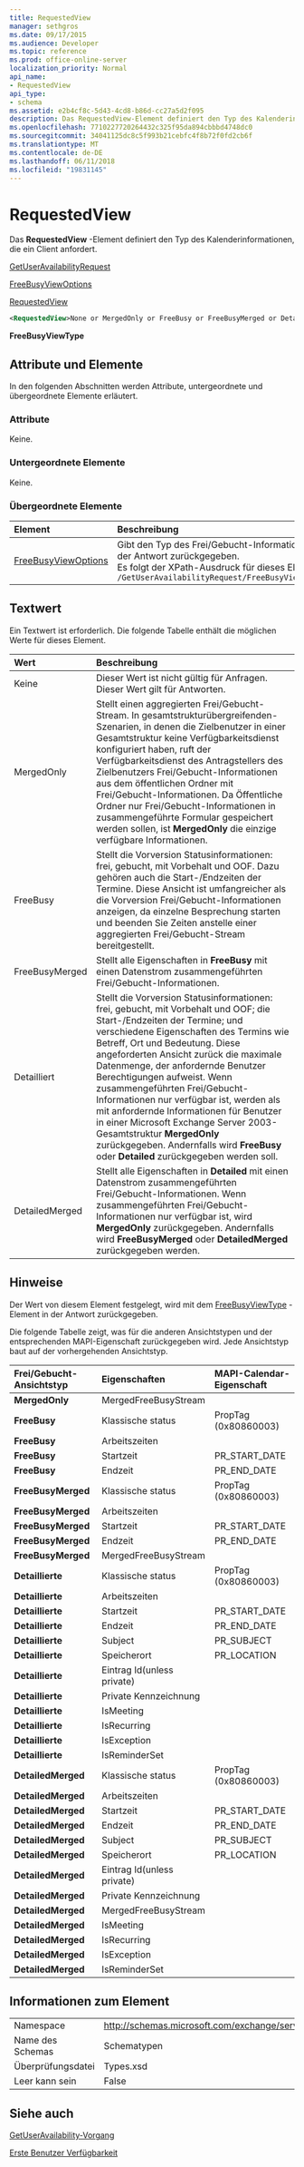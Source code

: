 ```yaml
---
title: RequestedView
manager: sethgros
ms.date: 09/17/2015
ms.audience: Developer
ms.topic: reference
ms.prod: office-online-server
localization_priority: Normal
api_name:
- RequestedView
api_type:
- schema
ms.assetid: e2b4cf8c-5d43-4cd8-b86d-cc27a5d2f095
description: Das RequestedView-Element definiert den Typ des Kalenderinformationen, die ein Client anfordert.
ms.openlocfilehash: 7710227720264432c325f95da894cbbbd4748dc0
ms.sourcegitcommit: 34041125dc8c5f993b21cebfc4f8b72f0fd2cb6f
ms.translationtype: MT
ms.contentlocale: de-DE
ms.lasthandoff: 06/11/2018
ms.locfileid: "19831145"
---
```

# <a name="requestedview"></a>RequestedView

Das **RequestedView** -Element definiert den Typ des Kalenderinformationen, die ein Client anfordert. 
  
[GetUserAvailabilityRequest](getuseravailabilityrequest.md)
  
[FreeBusyViewOptions](freebusyviewoptions.md)
  
[RequestedView](requestedview.md)
  
```xml
<RequestedView>None or MergedOnly or FreeBusy or FreeBusyMerged or Detailed or DetailedMerged</RequestedView>
```

 **FreeBusyViewType**
## <a name="attributes-and-elements"></a>Attribute und Elemente

In den folgenden Abschnitten werden Attribute, untergeordnete und übergeordnete Elemente erläutert.
  
### <a name="attributes"></a>Attribute

Keine.
  
### <a name="child-elements"></a>Untergeordnete Elemente

Keine.
  
### <a name="parent-elements"></a>Übergeordnete Elemente

|**Element**|**Beschreibung**|
|:-----|:-----|
|[FreeBusyViewOptions](freebusyviewoptions.md) <br/> |Gibt den Typ des Frei/Gebucht-Informationen in der Antwort zurückgegeben.  <br/> Es folgt der XPath-Ausdruck für dieses Element:  <br/>  `/GetUserAvailabilityRequest/FreeBusyViewOptions` <br/> |
   
## <a name="text-value"></a>Textwert

Ein Textwert ist erforderlich. Die folgende Tabelle enthält die möglichen Werte für dieses Element.
  
|**Wert**|**Beschreibung**|
|:-----|:-----|
|Keine  <br/> |Dieser Wert ist nicht gültig für Anfragen. Dieser Wert gilt für Antworten.  <br/> |
|MergedOnly  <br/> |Stellt einen aggregierten Frei/Gebucht-Stream. In gesamtstrukturübergreifenden-Szenarien, in denen die Zielbenutzer in einer Gesamtstruktur keine Verfügbarkeitsdienst konfiguriert haben, ruft der Verfügbarkeitsdienst des Antragstellers des Zielbenutzers Frei/Gebucht-Informationen aus dem öffentlichen Ordner mit Frei/Gebucht-Informationen. Da Öffentliche Ordner nur Frei/Gebucht-Informationen in zusammengeführte Formular gespeichert werden sollen, ist **MergedOnly** die einzige verfügbare Informationen.  <br/> |
|FreeBusy  <br/> |Stellt die Vorversion Statusinformationen: frei, gebucht, mit Vorbehalt und OOF. Dazu gehören auch die Start-/Endzeiten der Termine. Diese Ansicht ist umfangreicher als die Vorversion Frei/Gebucht-Informationen anzeigen, da einzelne Besprechung starten und beenden Sie Zeiten anstelle einer aggregierten Frei/Gebucht-Stream bereitgestellt.  <br/> |
|FreeBusyMerged  <br/> |Stellt alle Eigenschaften in **FreeBusy** mit einen Datenstrom zusammengeführten Frei/Gebucht-Informationen.  <br/> |
|Detailliert  <br/> |Stellt die Vorversion Statusinformationen: frei, gebucht, mit Vorbehalt und OOF; die Start-/Endzeiten der Termine; und verschiedene Eigenschaften des Termins wie Betreff, Ort und Bedeutung. Diese angeforderten Ansicht zurück die maximale Datenmenge, der anfordernde Benutzer Berechtigungen aufweist. Wenn zusammengeführten Frei/Gebucht-Informationen nur verfügbar ist, werden als mit anfordernde Informationen für Benutzer in einer Microsoft Exchange Server 2003-Gesamtstruktur **MergedOnly** zurückgegeben. Andernfalls wird **FreeBusy** oder **Detailed** zurückgegeben werden soll.  <br/> |
|DetailedMerged  <br/> |Stellt alle Eigenschaften in **Detailed** mit einen Datenstrom zusammengeführten Frei/Gebucht-Informationen. Wenn zusammengeführten Frei/Gebucht-Informationen nur verfügbar ist, wird **MergedOnly** zurückgegeben. Andernfalls wird **FreeBusyMerged** oder **DetailedMerged** zurückgegeben werden.  <br/> |
   
## <a name="remarks"></a>Hinweise

Der Wert von diesem Element festgelegt, wird mit dem [FreeBusyViewType](freebusyviewtype.md) -Element in der Antwort zurückgegeben. 
  
Die folgende Tabelle zeigt, was für die anderen Ansichtstypen und der entsprechenden MAPI-Eigenschaft zurückgegeben wird. Jede Ansichtstyp baut auf der vorhergehenden Ansichtstyp.
  
|**Frei/Gebucht-Ansichtstyp**|**Eigenschaften**|**MAPI-Calendar-Eigenschaft**|
|:-----|:-----|:-----|
|**MergedOnly** <br/> |MergedFreeBusyStream  <br/> ||
|**FreeBusy** <br/> |Klassische status  <br/> |PropTag (0x80860003)  <br/> |
|**FreeBusy** <br/> |Arbeitszeiten  <br/> ||
|**FreeBusy** <br/> |Startzeit  <br/> |PR_START_DATE  <br/> |
|**FreeBusy** <br/> |Endzeit  <br/> |PR_END_DATE  <br/> |
|**FreeBusyMerged** <br/> |Klassische status  <br/> |PropTag (0x80860003)  <br/> |
|**FreeBusyMerged** <br/> |Arbeitszeiten  <br/> ||
|**FreeBusyMerged** <br/> |Startzeit  <br/> |PR_START_DATE  <br/> |
|**FreeBusyMerged** <br/> |Endzeit  <br/> |PR_END_DATE  <br/> |
|**FreeBusyMerged** <br/> |MergedFreeBusyStream  <br/> ||
|**Detaillierte** <br/> |Klassische status  <br/> |PropTag (0x80860003)  <br/> |
|**Detaillierte** <br/> |Arbeitszeiten  <br/> ||
|**Detaillierte** <br/> |Startzeit  <br/> |PR_START_DATE  <br/> |
|**Detaillierte** <br/> |Endzeit  <br/> |PR_END_DATE  <br/> |
|**Detaillierte** <br/> |Subject  <br/> |PR_SUBJECT  <br/> |
|**Detaillierte** <br/> |Speicherort  <br/> |PR_LOCATION  <br/> |
|**Detaillierte** <br/> |Eintrag Id(unless private)  <br/> ||
|**Detaillierte** <br/> |Private Kennzeichnung  <br/> ||
|**Detaillierte** <br/> |IsMeeting  <br/> ||
|**Detaillierte** <br/> |IsRecurring  <br/> ||
|**Detaillierte** <br/> |IsException  <br/> ||
|**Detaillierte** <br/> |IsReminderSet  <br/> ||
|**DetailedMerged** <br/> |Klassische status  <br/> |PropTag (0x80860003)  <br/> |
|**DetailedMerged** <br/> |Arbeitszeiten  <br/> ||
|**DetailedMerged** <br/> |Startzeit  <br/> |PR_START_DATE  <br/> |
|**DetailedMerged** <br/> |Endzeit  <br/> |PR_END_DATE  <br/> |
|**DetailedMerged** <br/> |Subject  <br/> |PR_SUBJECT  <br/> |
|**DetailedMerged** <br/> |Speicherort  <br/> |PR_LOCATION  <br/> |
|**DetailedMerged** <br/> |Eintrag Id(unless private)  <br/> ||
|**DetailedMerged** <br/> |Private Kennzeichnung  <br/> ||
|**DetailedMerged** <br/> |MergedFreeBusyStream  <br/> ||
|**DetailedMerged** <br/> |IsMeeting  <br/> ||
|**DetailedMerged** <br/> |IsRecurring  <br/> ||
|**DetailedMerged** <br/> |IsException  <br/> ||
|**DetailedMerged** <br/> |IsReminderSet  <br/> ||
   
## <a name="element-information"></a>Informationen zum Element

|||
|:-----|:-----|
|Namespace  <br/> |http://schemas.microsoft.com/exchange/services/2006/types  <br/> |
|Name des Schemas  <br/> |Schematypen  <br/> |
|Überprüfungsdatei  <br/> |Types.xsd  <br/> |
|Leer kann sein  <br/> |False  <br/> |
   
## <a name="see-also"></a>Siehe auch



[GetUserAvailability-Vorgang](getuseravailability-operation.md)


[Erste Benutzer Verfügbarkeit](http://msdn.microsoft.com/library/d4133fcb-9b0f-4e6b-aadf-a389da83516a%28Office.15%29.aspx)

